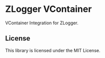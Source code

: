 # ZLogger VContainer

VContainer Integration for ZLogger.

## License

This library is licensed under the MIT License.
